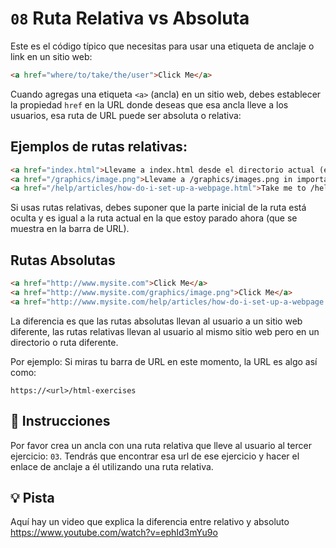 # `08` Ruta Relativa vs Absoluta

Este es el código típico que necesitas para usar una etiqueta de anclaje o link en un sitio web:

```html
<a href="where/to/take/the/user">Click Me</a>
```
Cuando agregas una etiqueta `<a>` (ancla) en un sitio web, debes establecer la propiedad `href` en la URL donde deseas que esa ancla lleve a los usuarios, esa ruta de URL puede ser absoluta o relativa:

## Ejemplos de rutas relativas:

```html
<a href="index.html">Llevame a index.html desde el directorio actual (en el url)</a>
<a href="/graphics/image.png">Llevame a /graphics/images.png in importar el URL actual (solo el dominio es relevante y sera reutilizado)</a>
<a href="/help/articles/how-do-i-set-up-a-webpage.html">Take me to /help/articles/how-do-i-set-up-a-webpage.html</a>
```

Si usas rutas relativas, debes suponer que la parte inicial de la ruta está oculta y es igual a la ruta actual en la que estoy parado ahora (que se muestra en la barra de URL).

## Rutas Absolutas
```html
<a href="http://www.mysite.com">Click Me</a>
<a href="http://www.mysite.com/graphics/image.png">Click Me</a>
<a href="http://www.mysite.com/help/articles/how-do-i-set-up-a-webpage.html">Click Me</a>
```

La diferencia es que las rutas absolutas llevan al usuario a un sitio web diferente, las rutas relativas llevan al usuario al mismo sitio web pero en un directorio o ruta diferente.

Por ejemplo: Si miras tu barra de URL en este momento, la URL es algo así como:
```
https://<url>/html-exercises
```

## 📝 Instrucciones

Por favor crea un ancla con una ruta relativa que lleve al usuario al tercer ejercicio: `03`.
Tendrás que encontrar esa url de ese ejercicio y hacer el enlace de anclaje a él utilizando una ruta relativa.

## 💡 Pista

Aquí hay un video que explica la diferencia entre relativo y absoluto
https://www.youtube.com/watch?v=ephId3mYu9o